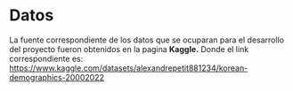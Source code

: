 # Datos

La fuente correspondiente de los datos que se ocuparan para el desarrollo del proyecto fueron obtenidos en la pagina **Kaggle.** Donde el link correspondiente es: <https://www.kaggle.com/datasets/alexandrepetit881234/korean-demographics-20002022>
